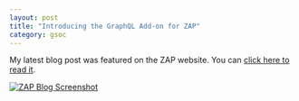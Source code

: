 ```yaml
---
layout: post
title: "Introducing the GraphQL Add-on for ZAP"
category: gsoc
---
```


My latest blog post was featured on the ZAP website. You can [click here to read it](https://www.zaproxy.org/blog/2020-08-28-introducing-the-graphql-add-on-for-zap/).

[![ZAP Blog Screenshot](/assets/images/zap-blog-introducing-addon.png)](https://www.zaproxy.org/blog/2020-08-28-introducing-the-graphql-add-on-for-zap/)
